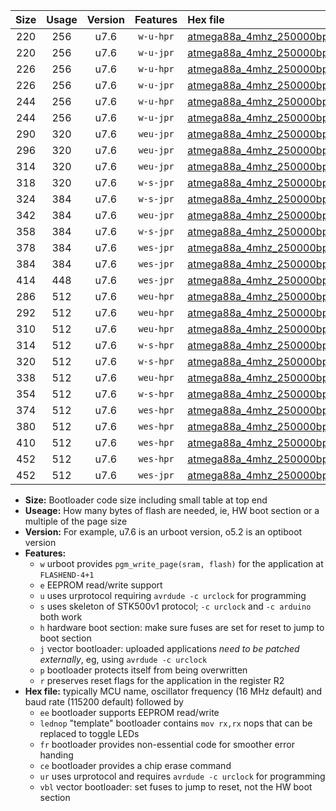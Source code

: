 |Size|Usage|Version|Features|Hex file|
|:-:|:-:|:-:|:-:|:--|
|220|256|u7.6|`w-u-hpr`|[atmega88a_4mhz_250000bps_ur.hex](https://raw.githubusercontent.com/stefanrueger/urboot/main//atmega88a_4mhz_250000bps_ur.hex)|
|220|256|u7.6|`w-u-jpr`|[atmega88a_4mhz_250000bps_ur_vbl.hex](https://raw.githubusercontent.com/stefanrueger/urboot/main//atmega88a_4mhz_250000bps_ur_vbl.hex)|
|226|256|u7.6|`w-u-hpr`|[atmega88a_4mhz_250000bps_lednop_ur.hex](https://raw.githubusercontent.com/stefanrueger/urboot/main//atmega88a_4mhz_250000bps_lednop_ur.hex)|
|226|256|u7.6|`w-u-jpr`|[atmega88a_4mhz_250000bps_lednop_ur_vbl.hex](https://raw.githubusercontent.com/stefanrueger/urboot/main//atmega88a_4mhz_250000bps_lednop_ur_vbl.hex)|
|244|256|u7.6|`w-u-hpr`|[atmega88a_4mhz_250000bps_lednop_fr_ur.hex](https://raw.githubusercontent.com/stefanrueger/urboot/main//atmega88a_4mhz_250000bps_lednop_fr_ur.hex)|
|244|256|u7.6|`w-u-jpr`|[atmega88a_4mhz_250000bps_lednop_fr_ur_vbl.hex](https://raw.githubusercontent.com/stefanrueger/urboot/main//atmega88a_4mhz_250000bps_lednop_fr_ur_vbl.hex)|
|290|320|u7.6|`weu-jpr`|[atmega88a_4mhz_250000bps_ee_ur_vbl.hex](https://raw.githubusercontent.com/stefanrueger/urboot/main//atmega88a_4mhz_250000bps_ee_ur_vbl.hex)|
|296|320|u7.6|`weu-jpr`|[atmega88a_4mhz_250000bps_ee_lednop_ur_vbl.hex](https://raw.githubusercontent.com/stefanrueger/urboot/main//atmega88a_4mhz_250000bps_ee_lednop_ur_vbl.hex)|
|314|320|u7.6|`weu-jpr`|[atmega88a_4mhz_250000bps_ee_lednop_fr_ur_vbl.hex](https://raw.githubusercontent.com/stefanrueger/urboot/main//atmega88a_4mhz_250000bps_ee_lednop_fr_ur_vbl.hex)|
|318|320|u7.6|`w-s-jpr`|[atmega88a_4mhz_250000bps_vbl.hex](https://raw.githubusercontent.com/stefanrueger/urboot/main//atmega88a_4mhz_250000bps_vbl.hex)|
|324|384|u7.6|`w-s-jpr`|[atmega88a_4mhz_250000bps_lednop_vbl.hex](https://raw.githubusercontent.com/stefanrueger/urboot/main//atmega88a_4mhz_250000bps_lednop_vbl.hex)|
|342|384|u7.6|`weu-jpr`|[atmega88a_4mhz_250000bps_ee_lednop_fr_ce_ur_vbl.hex](https://raw.githubusercontent.com/stefanrueger/urboot/main//atmega88a_4mhz_250000bps_ee_lednop_fr_ce_ur_vbl.hex)|
|358|384|u7.6|`w-s-jpr`|[atmega88a_4mhz_250000bps_lednop_fr_vbl.hex](https://raw.githubusercontent.com/stefanrueger/urboot/main//atmega88a_4mhz_250000bps_lednop_fr_vbl.hex)|
|378|384|u7.6|`wes-jpr`|[atmega88a_4mhz_250000bps_ee_vbl.hex](https://raw.githubusercontent.com/stefanrueger/urboot/main//atmega88a_4mhz_250000bps_ee_vbl.hex)|
|384|384|u7.6|`wes-jpr`|[atmega88a_4mhz_250000bps_ee_lednop_vbl.hex](https://raw.githubusercontent.com/stefanrueger/urboot/main//atmega88a_4mhz_250000bps_ee_lednop_vbl.hex)|
|414|448|u7.6|`wes-jpr`|[atmega88a_4mhz_250000bps_ee_lednop_fr_vbl.hex](https://raw.githubusercontent.com/stefanrueger/urboot/main//atmega88a_4mhz_250000bps_ee_lednop_fr_vbl.hex)|
|286|512|u7.6|`weu-hpr`|[atmega88a_4mhz_250000bps_ee_ur.hex](https://raw.githubusercontent.com/stefanrueger/urboot/main//atmega88a_4mhz_250000bps_ee_ur.hex)|
|292|512|u7.6|`weu-hpr`|[atmega88a_4mhz_250000bps_ee_lednop_ur.hex](https://raw.githubusercontent.com/stefanrueger/urboot/main//atmega88a_4mhz_250000bps_ee_lednop_ur.hex)|
|310|512|u7.6|`weu-hpr`|[atmega88a_4mhz_250000bps_ee_lednop_fr_ur.hex](https://raw.githubusercontent.com/stefanrueger/urboot/main//atmega88a_4mhz_250000bps_ee_lednop_fr_ur.hex)|
|314|512|u7.6|`w-s-hpr`|[atmega88a_4mhz_250000bps.hex](https://raw.githubusercontent.com/stefanrueger/urboot/main//atmega88a_4mhz_250000bps.hex)|
|320|512|u7.6|`w-s-hpr`|[atmega88a_4mhz_250000bps_lednop.hex](https://raw.githubusercontent.com/stefanrueger/urboot/main//atmega88a_4mhz_250000bps_lednop.hex)|
|338|512|u7.6|`weu-hpr`|[atmega88a_4mhz_250000bps_ee_lednop_fr_ce_ur.hex](https://raw.githubusercontent.com/stefanrueger/urboot/main//atmega88a_4mhz_250000bps_ee_lednop_fr_ce_ur.hex)|
|354|512|u7.6|`w-s-hpr`|[atmega88a_4mhz_250000bps_lednop_fr.hex](https://raw.githubusercontent.com/stefanrueger/urboot/main//atmega88a_4mhz_250000bps_lednop_fr.hex)|
|374|512|u7.6|`wes-hpr`|[atmega88a_4mhz_250000bps_ee.hex](https://raw.githubusercontent.com/stefanrueger/urboot/main//atmega88a_4mhz_250000bps_ee.hex)|
|380|512|u7.6|`wes-hpr`|[atmega88a_4mhz_250000bps_ee_lednop.hex](https://raw.githubusercontent.com/stefanrueger/urboot/main//atmega88a_4mhz_250000bps_ee_lednop.hex)|
|410|512|u7.6|`wes-hpr`|[atmega88a_4mhz_250000bps_ee_lednop_fr.hex](https://raw.githubusercontent.com/stefanrueger/urboot/main//atmega88a_4mhz_250000bps_ee_lednop_fr.hex)|
|452|512|u7.6|`wes-hpr`|[atmega88a_4mhz_250000bps_ee_lednop_fr_ce.hex](https://raw.githubusercontent.com/stefanrueger/urboot/main//atmega88a_4mhz_250000bps_ee_lednop_fr_ce.hex)|
|452|512|u7.6|`wes-jpr`|[atmega88a_4mhz_250000bps_ee_lednop_fr_ce_vbl.hex](https://raw.githubusercontent.com/stefanrueger/urboot/main//atmega88a_4mhz_250000bps_ee_lednop_fr_ce_vbl.hex)|

- **Size:** Bootloader code size including small table at top end
- **Useage:** How many bytes of flash are needed, ie, HW boot section or a multiple of the page size
- **Version:** For example, u7.6 is an urboot version, o5.2 is an optiboot version
- **Features:**
  + `w` urboot provides `pgm_write_page(sram, flash)` for the application at `FLASHEND-4+1`
  + `e` EEPROM read/write support
  + `u` uses urprotocol requiring `avrdude -c urclock` for programming
  + `s` uses skeleton of STK500v1 protocol; `-c urclock` and `-c arduino` both work
  + `h` hardware boot section: make sure fuses are set for reset to jump to boot section
  + `j` vector bootloader: uploaded applications *need to be patched externally*, eg, using `avrdude -c urclock`
  + `p` bootloader protects itself from being overwritten
  + `r` preserves reset flags for the application in the register R2
- **Hex file:** typically MCU name, oscillator frequency (16 MHz default) and baud rate (115200 default) followed by
  + `ee` bootloader supports EEPROM read/write
  + `lednop` "template" bootloader contains `mov rx,rx` nops that can be replaced to toggle LEDs
  + `fr` bootloader provides non-essential code for smoother error handing
  + `ce` bootloader provides a chip erase command
  + `ur` uses urprotocol and requires `avrdude -c urclock` for programming
  + `vbl` vector bootloader: set fuses to jump to reset, not the HW boot section

